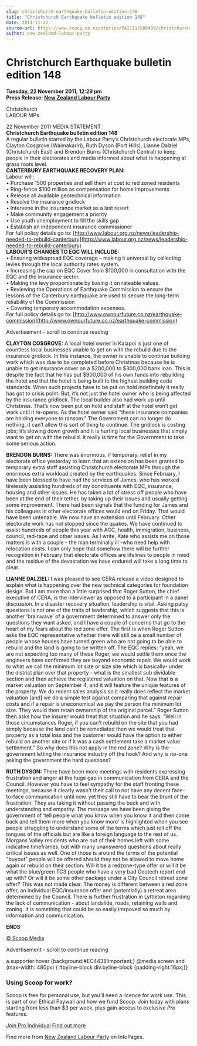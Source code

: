 ```yaml
---
slug: christchurch-earthquake-bulletin-edition-148
title: "Christchurch Earthquake bulletin edition 148"
date: 2011-11-22
source-url: https://www.scoop.co.nz/stories/PA1111/S00439/christchurch-earthquake-bulletin-edition-148.htm
author: new-zealand-labour-party
---
```

Christchurch Earthquake bulletin edition 148
============================================

**Tuesday, 22 November 2011, 12:29 pm**  
**Press Release: [New Zealand Labour Party](https://info.scoop.co.nz/New_Zealand_Labour_Party)**

  
Christchurch  
LABOUR MPs

  
22 November 2011 MEDIA STATEMENT  
**Christchurch Earthquake bulletin edition 148**  
A regular bulletin started by the Labour Party’s Christchurch electorate MPs, Clayton Cosgrove (Waimakariri), Ruth Dyson (Port Hills), Lianne Dalziel (Christchurch East) and Brendon Burns (Christchurch Central) to keep people in their electorates and media informed about what is happening at grass roots level.  
**CANTERBURY EARTHQUAKE RECOVERY PLAN:**  
Labour will:  
• Purchase 1500 properties and sell them at cost to red zoned residents  
• Ring-fence $100 million as compensation for home improvements  
• Release all available geotechnical information  
• Resolve the insurance gridlock  
• Intervene in the insurance market as a last resort  
• Make community engagement a priority  
• Use youth unemployment to fill the skills gap  
• Establish an independent insurance commissioner  
For full policy details go to: [http://www.labour.org.nz/news/leadership-needed-to-rebuild-canterbury](http://www.labour.org.nz/news/leadership-needed-to-rebuild-canterbury)  
**LABOUR’S CHANGES TO EQC WILL INCLUDE:**  
• Ensuring widespread EQC coverage – making it universal by collecting levies through the local authority rates system.  
• Increasing the cap on EQC Cover from $100,000 in consultation with the EQC and the insurance sector.  
• Making the levy proportionate by basing it on rateable values.  
• Reviewing the Operations of Earthquake Commission to ensure the lessons of the Canterbury earthquake are used to secure the long-term reliability of the Commission  
• Covering temporary accommodation expenses.  
For full policy details go to: [http://www.ownourfuture.co.nz/earthquake-commission](http://www.ownourfuture.co.nz/earthquake-commission)

Advertisement - scroll to continue reading





**CLAYTON COSGROVE:** A local hotel owner in Kaiapoi is just one of countless local businesses unable to get on with the rebuild due to the insurance gridlock. In this instance, the owner is unable to continue building work which was due to be completed before Christmas because he is unable to get insurance cover on a $200,000 to $300,000 bank loan. This is despite the fact that he has put $900,000 of his own funds into rebuilding the hotel and that the hotel is being built to the highest building code standards. When such projects have to be put on hold indefinitely it really has got to crisis point. But, it’s not just the hotel owner who is being affected by the insurance gridlock. The local builder also had work up until Christmas. That’s now been put on hold and staff at the hotel won’t get work until it re-opens. As the hotel owner said “these insurance companies are holding everyone to ransom.” The Government can no longer do nothing, it can’t allow this sort of thing to continue. The gridlock is costing jobs; it’s slowing down growth and it is hurting local businesses that simply want to get on with the rebuild. It really is time for the Government to take some serious action.

**BRENDON BURNS:** There was enormous, if temporary, relief in my electorate office yesterday to learn that an extension has been granted to temporary extra staff assisting Christchurch electorate MPs through the enormous extra workload created by the earthquakes. Since February, I have been blessed to have had the services of James, who has worked tirelessly assisting hundreds of my constituents with EQC, insurance, housing and other issues. He has taken a lot of stress off people who have been at the end of their tether, by taking up their issues and usually getting some improvement. There had been signals that the funding for James and his colleagues in other electorate offices would end on Friday. That would have been untenable. We now have an extension until February. Other electorate work has not stopped since the quakes. We have continued to assist hundreds of people this year with ACC, health, immigration, business, council, red-tape and other issues. As I write, Kate who assists me on those matters is with a couple - the man terminally ill -who need help with relocation costs. I can only hope that somehow there will be further recognition in February that electorate offices are lifelines to people in need and the residue of the devastation we have endured will take a long time to clear.

**LIANNE DALZIEL:** I was pleased to see CERA release a video designed to explain what is happening over the new technical categories for foundation design. But I am more than a little surprised that Roger Sutton, the chief executive of CERA, is the interviewer as opposed to a participant in a panel discussion. In a disaster recovery situation, leadership is vital. Asking patsy questions is not one of the traits of leadership, which suggests that this is another ‘brainwave’ of a government determined to answer only the questions they want asked, and I have a couple of concerns that go to the heart of my fears about the red zone offer. The first is when Roger Sutton asks the EQC representative whether there will still be a small number of people whose houses have turned green who are not going to be able to rebuild and the land is going to be written off. The EQC replies: “yeah, we are not expecting too many of these Roger, we would settle them once the engineers have confirmed they are beyond economic repair. We would work to what we call the minimum lot size or size site which is basically- under the district plan over that property - what is the smallest sub dividable section and then achieve the registered valuation on that. Now that is a market valuation on September 4, and it will feature the unique features of the property. We do recent sales analysis so it really does reflect the market valuation \[and\] we do a simple test against comparing that against repair costs and if a repair is uneconomical we pay the person the minimum lot size. They would then retain ownership of the original parcel.” Roger Sutton then asks how the insurer would treat that situation and he says: “Well in those circumstances Roger, if you can’t rebuild on the site that you had simply because the land can’t be remediated then we would treat that property as a total loss and the customer would have the option to either rebuild on another site or if it was a cash settlement take a market value settlement.” So why does this not apply in the red zone? Why is the government letting the insurance industry off the hook? And why is no-one asking the government the hard questions?

**RUTH DYSON:** There have been more meetings with residents expressing frustration and anger at the huge gap in communication from CERA and the Council. However you have to feel sympathy for the staff fronting these meetings, because it clearly wasn't their call to not have any decent face- to-face communication until now, yet they still have to bear the brunt of the frustration. They are taking it without passing the buck and with understanding and empathy. The message we have been giving the government of ‘tell people what you know when you know it and then come back and tell them more when you know more’ is highlighted when you see people struggling to understand some of the terms which just roll off the tongues of the officials but are like a foreign language to the rest of us. Morgans Valley residents who are out of their homes left with some indicative timeframes, but with many unanswered questions about really critical issues as well. One of those is around the terms of the potential "buyout" people will be offered should they not be allowed to move home again or rebuild on their section. Will it be a redzone-type offer or will it be what the blue/green TC3 people who have a very bad Geotech report end up with? Or will it be some other package under a City Council retreat zone offer? This was not made clear. The money is different between a red zone offer, an individual EQC/insurance offer and (potentially) a retreat area determined by the Council. There is further frustration in Lyttleton regarding the lack of communication - about landslide, roads, retaining walls and zoning. It is something that could be so easily imrpoved so much by information and communication.

**ENDS**  

[© Scoop Media](http://www.scoop.co.nz/about/terms.html)  

Advertisement - scroll to continue reading



a.supporter:hover {background:#EC4438!important;} @media screen and (max-width: 480px) { #byline-block div.byline-block {padding-right:16px;}}

### Using Scoop for work?

Scoop is free for personal use, but you’ll need a licence for work use. This is part of our Ethical Paywall and how we fund Scoop. Join today with plans starting from less than $3 per week, plus gain access to exclusive _Pro_ features.  
  
[Join Pro Individual](https://pro.scoop.co.nz/Individual/?from=ProIn24) [Find out more](https://pro.scoop.co.nz/using-scoop-for-work/?from=ProIn24)

Find more from [New Zealand Labour Party](https://info.scoop.co.nz/New_Zealand_Labour_Party) on InfoPages.